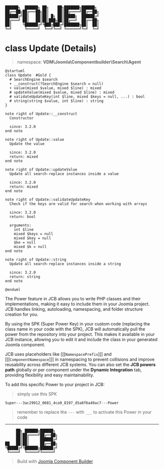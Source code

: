 ```
██████╗  ██████╗ ██╗    ██╗███████╗██████╗
██╔══██╗██╔═══██╗██║    ██║██╔════╝██╔══██╗
██████╔╝██║   ██║██║ █╗ ██║█████╗  ██████╔╝
██╔═══╝ ██║   ██║██║███╗██║██╔══╝  ██╔══██╗
██║     ╚██████╔╝╚███╔███╔╝███████╗██║  ██║
╚═╝      ╚═════╝  ╚══╝╚══╝ ╚══════╝╚═╝  ╚═╝
```
# class Update (Details)
> namespace: **VDM\Joomla\Componentbuilder\Search\Agent**

```uml
@startuml
class Update  #Gold {
  # SearchEngine $search
  + __construct(?SearchEngine $search = null)
  + value(mixed $value, mixed $line) : mixed
  # updateValue(mixed $value, mixed $line) : mixed
  # validateUpdateKey(int $line, mixed $keys = null, ...) : bool
  # string(string $value, int $line) : string
}

note right of Update::__construct
  Constructor

  since: 3.2.0
end note

note right of Update::value
  Update the value

  since: 3.2.0
  return: mixed
end note

note right of Update::updateValue
  Update all search-replace instances inside a value

  since: 3.2.0
  return: mixed
end note

note right of Update::validateUpdateKey
  Check if the keys are valid for search when working with arrays

  since: 3.2.0
  return: bool
  
  arguments:
    int $line
    mixed $keys = null
    mixed $key = null
    $ke = null
    mixed $k = null
end note

note right of Update::string
  Update all search-replace instances inside a string

  since: 3.2.0
  return: string
end note
 
@enduml
```

The Power feature in JCB allows you to write PHP classes and their implementations, making it easy to include them in your Joomla project. JCB handles linking, autoloading, namespacing, and folder structure creation for you.

By using the SPK (Super Power Key) in your custom code (replacing the class name in your code with the SPK), JCB will automatically pull the power from the repository into your project. This makes it available in your JCB instance, allowing you to edit it and include the class in your generated Joomla component.

JCB uses placeholders like [[[`NamespacePrefix`]]] and [[[`ComponentNamespace`]]] in namespacing to prevent collisions and improve reusability across different JCB systems. You can also set the **JCB powers path** globally or per component under the **Dynamic Integration** tab, providing flexibility and easy maintainability.

To add this specific Power to your project in JCB:

> simply use this SPK
```
Super---3ac29912_0681_4ca9_8197_d5a8f6a49ac7---Power
```
> remember to replace the `---` with `___` to activate this Power in your code

---
```
     ██╗ ██████╗██████╗
     ██║██╔════╝██╔══██╗
     ██║██║     ██████╔╝
██   ██║██║     ██╔══██╗
╚█████╔╝╚██████╗██████╔╝
 ╚════╝  ╚═════╝╚═════╝
```
> Build with [Joomla Component Builder](https://git.vdm.dev/joomla/Component-Builder)

